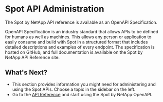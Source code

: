 # Spot API Administration

The Spot by NetApp API reference is available as an OpenAPI Specification.

OpenAPI Specification is an industry standard that allows APIs to be defined for humans as well as machines. This allows any person or application to easily consume and build with Spot in a structured format that includes detailed descriptions and examples of every endpoint. The specification is hosted on GitHub, and full documentation is available on the Spot by NetApp API Reference site.

## What's Next?

- This section provides information you might need for administering and using the Spot APIs. Choose a topic in the sidebar on the left.
- Go to the [API Reference](https://docs.spot.io/api/) and start using the Spot by NetApp OpenAPI.
